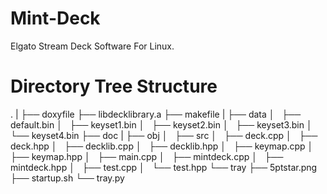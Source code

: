 # Mint-Deck
Elgato Stream Deck Software For Linux.

# Directory Tree Structure

.
|
├── doxyfile
├── libdecklibrary.a
├── makefile
|
├── data
│   ├── default.bin
│   ├── keyset1.bin
│   ├── keyset2.bin
│   ├── keyset3.bin
│   └── keyset4.bin
├── doc
|
├── obj
│  
├── src
│   ├── deck.cpp
│   ├── deck.hpp
│   ├── decklib.cpp
│   ├── decklib.hpp
│   ├── keymap.cpp
│   ├── keymap.hpp
│   ├── main.cpp
│   ├── mintdeck.cpp
│   ├── mintdeck.hpp
│   ├── test.cpp
│   └── test.hpp
└── tray
    ├── 5ptstar.png
    ├── startup.sh
    └── tray.py
